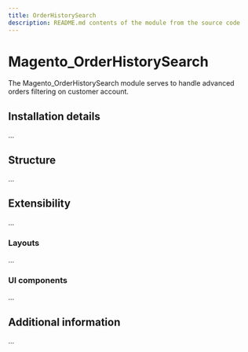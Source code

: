 ```yaml
---
title: OrderHistorySearch
description: README.md contents of the module from the source code
---
```


# Magento_OrderHistorySearch

The Magento_OrderHistorySearch module serves to handle advanced orders filtering on customer account.

## Installation details

...

## Structure

...

## Extensibility

...

### Layouts

...

### UI components

...

## Additional information

...
